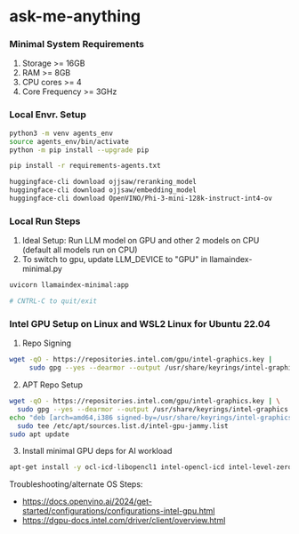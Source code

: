 # ask-me-anything

### Minimal System Requirements
1. Storage >= 16GB
2. RAM >= 8GB
3. CPU cores >= 4
4. Core Frequency >= 3GHz

### Local Envr. Setup

```sh
python3 -m venv agents_env
source agents_env/bin/activate
python -m pip install --upgrade pip

pip install -r requirements-agents.txt

huggingface-cli download ojjsaw/reranking_model
huggingface-cli download ojjsaw/embedding_model
huggingface-cli download OpenVINO/Phi-3-mini-128k-instruct-int4-ov
```

### Local Run Steps
1. Ideal Setup: Run LLM model on GPU and other 2 models on CPU (default all models run on CPU)
2. To switch to gpu, update LLM_DEVICE to "GPU" in llamaindex-minimal.py
```sh
uvicorn llamaindex-minimal:app

# CNTRL-C to quit/exit
```

### Intel GPU Setup on Linux and WSL2 Linux for Ubuntu 22.04
1. Repo Signing
```sh
wget -qO - https://repositories.intel.com/gpu/intel-graphics.key |
     sudo gpg --yes --dearmor --output /usr/share/keyrings/intel-graphics.gpg
```

2. APT Repo Setup
```sh
wget -qO - https://repositories.intel.com/gpu/intel-graphics.key | \
  sudo gpg --yes --dearmor --output /usr/share/keyrings/intel-graphics.gpg
echo "deb [arch=amd64,i386 signed-by=/usr/share/keyrings/intel-graphics.gpg] https://repositories.intel.com/gpu/ubuntu jammy client" | \
  sudo tee /etc/apt/sources.list.d/intel-gpu-jammy.list
sudo apt update
```

3. Install minimal GPU deps for AI workload
```sh
apt-get install -y ocl-icd-libopencl1 intel-opencl-icd intel-level-zero-gpu level-zero
```

Troubleshooting/alternate OS Steps:
- https://docs.openvino.ai/2024/get-started/configurations/configurations-intel-gpu.html
- https://dgpu-docs.intel.com/driver/client/overview.html 

